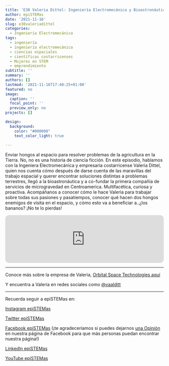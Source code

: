 ```yaml
---
title: 'E30 Valeria Dittel: Ingeniería Electromecánica y Bioastronáutica'
author: epiSTEMas
date: '2021-11-16'
slug: e30valeriadittel
categories:
  - Ingeniería Electromecánica
tags:
  - ingeniería
  - ingeniería electromecánica
  - ciencias espaciales
  - científicas costarricenses
  - Mujeres en STEM
  - emprendimiento
subtitle: ''
summary: ''
authors: []
lastmod: '2021-11-16T17:40:25+01:00'
featured: no
image:
  caption: ''
  focal_point: ''
  preview_only: no
projects: []

design:
  background:
    color: "#000000"
    text_color_light: true
    
---
```


Enviar hongos al espacio para resolver problemas de la agricultura en la Tierra. No, no es una historia de ciencia ficción. En este episodio, hablamos con la Ingeniera Electromecánica y empresaria costarricense Valeria Dittel, quien nos cuenta cómo después de darse cuenta de las maravillas del trabajo espacial y querer encontrar soluciones distintas a problemas terrestres, llegó a la bioastronáutica y a co-fundar la primera compañía de servicios de microgravedad en Centroamerica. Multifacética, curiosa y proactiva. Acompáñanos a conocer cómo le hace Valeria para trabajar sobre todas sus pasiones y pasatiempos, conocer qué hacen dos hongos enemigos de visita en el espacio, y cómo esto va a beneficiar a..¿los bananos? ¡No te lo pierdas!

<iframe style="border-radius:12px" src="https://open.spotify.com/embed/episode/2MYZ0F3luOxOXKHeRiVGj2?utm_source=generator&theme=0" width="100%" height="152" frameBorder="0" allowfullscreen="" allow="autoplay; clipboard-write; encrypted-media; fullscreen; picture-in-picture" loading="lazy"></iframe>

- - - - - 


Conoce más sobre la empresa de Valeria, [Orbital Space Technologies aquí](https://www.linkedin.com/company/orbitalspacetech/?originalSubdomain=cr)

Y encuentra a Valeria en redes sociales como [@vaalditt](https://www.instagram.com/vaalditt)


- - - - -

Recuerda seguir a epiSTEMas en:

[Instagram epiSTEMas](https://www.instagram.com/epistemas/)  

[Twitter epiSTEMas](https://twitter.com/epiSTEMas_Pod)

[Facebook epiSTEMas](https://www.facebook.com/epiSTEMasPod) (¡te agradeceríamos si puedes dejarnos [una Opinión](https://www.facebook.com/epiSTEMasPod/reviews/) en nuestra página de Facebook para que más personas puedan encontrar nuestra página!)

[LinkedIn epiSTEMas](https://www.linkedin.com/company/epistemas-podcast/)

[YouTube epiSTEMas](https://www.youtube.com/@epistemaspodcast)